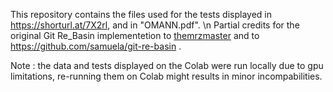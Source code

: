 This repository contains the files used for the tests displayed in https://shorturl.at/7X2rl, and in "OMANN.pdf". \n
Partial credits for the original Git Re_Basin implementetion to [themrzmaster](https://github.com/themrzmaster) and to https://github.com/samuela/git-re-basin .

Note : the data and tests displayed on the Colab were run locally due to gpu limitations, re-running them on Colab might results in minor incompabilities.
